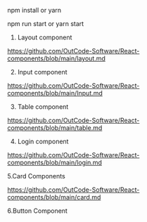 npm install or yarn

npm run start or yarn start

1. Layout component

https://github.com/OutCode-Software/React-components/blob/main/layout.md

2. Input component

https://github.com/OutCode-Software/React-components/blob/main/Input.md

3. Table component

https://github.com/OutCode-Software/React-components/blob/main/table.md

4. Login component

https://github.com/OutCode-Software/React-components/blob/main/login.md

5.Card Components

https://github.com/OutCode-Software/React-components/blob/main/card.md

6.Button Component

